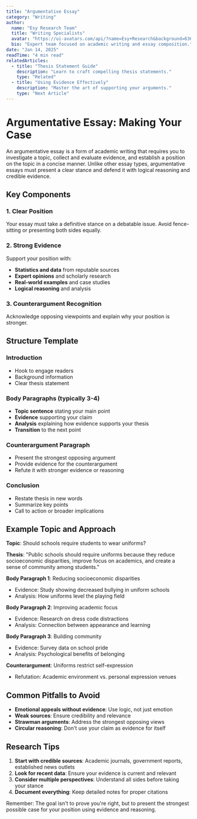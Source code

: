 ```yaml
---
title: "Argumentative Essay"
category: "Writing"
author:
  name: "Esy Research Team"
  title: "Writing Specialists"
  avatar: "https://ui-avatars.com/api/?name=Esy+Research&background=6366f1&color=fff"
  bio: "Expert team focused on academic writing and essay composition."
date: "Jan 14, 2025"
readTime: "4 min read"
relatedArticles:
  - title: "Thesis Statement Guide"
    description: "Learn to craft compelling thesis statements."
    type: "Related"
  - title: "Using Evidence Effectively"
    description: "Master the art of supporting your arguments."
    type: "Next Article"
---
```


# Argumentative Essay: Making Your Case

An argumentative essay is a form of academic writing that requires you to investigate a topic, collect and evaluate evidence, and establish a position on the topic in a concise manner. Unlike other essay types, argumentative essays must present a clear stance and defend it with logical reasoning and credible evidence.

## Key Components

### 1. Clear Position
Your essay must take a definitive stance on a debatable issue. Avoid fence-sitting or presenting both sides equally.

### 2. Strong Evidence
Support your position with:
- **Statistics and data** from reputable sources
- **Expert opinions** and scholarly research
- **Real-world examples** and case studies
- **Logical reasoning** and analysis

### 3. Counterargument Recognition
Acknowledge opposing viewpoints and explain why your position is stronger.

## Structure Template

### Introduction
- Hook to engage readers
- Background information
- Clear thesis statement

### Body Paragraphs (typically 3-4)
- **Topic sentence** stating your main point
- **Evidence** supporting your claim
- **Analysis** explaining how evidence supports your thesis
- **Transition** to the next point

### Counterargument Paragraph
- Present the strongest opposing argument
- Provide evidence for the counterargument
- Refute it with stronger evidence or reasoning

### Conclusion
- Restate thesis in new words
- Summarize key points
- Call to action or broader implications

## Example Topic and Approach

**Topic**: Should schools require students to wear uniforms?

**Thesis**: "Public schools should require uniforms because they reduce socioeconomic disparities, improve focus on academics, and create a sense of community among students."

**Body Paragraph 1**: Reducing socioeconomic disparities
- Evidence: Study showing decreased bullying in uniform schools
- Analysis: How uniforms level the playing field

**Body Paragraph 2**: Improving academic focus
- Evidence: Research on dress code distractions
- Analysis: Connection between appearance and learning

**Body Paragraph 3**: Building community
- Evidence: Survey data on school pride
- Analysis: Psychological benefits of belonging

**Counterargument**: Uniforms restrict self-expression
- Refutation: Academic environment vs. personal expression venues

## Common Pitfalls to Avoid

- **Emotional appeals without evidence**: Use logic, not just emotion
- **Weak sources**: Ensure credibility and relevance
- **Strawman arguments**: Address the strongest opposing views
- **Circular reasoning**: Don't use your claim as evidence for itself

## Research Tips

1. **Start with credible sources**: Academic journals, government reports, established news outlets
2. **Look for recent data**: Ensure your evidence is current and relevant
3. **Consider multiple perspectives**: Understand all sides before taking your stance
4. **Document everything**: Keep detailed notes for proper citations

Remember: The goal isn't to prove you're right, but to present the strongest possible case for your position using evidence and reasoning. 